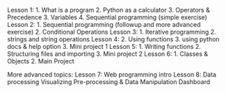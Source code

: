 Lesson 1:
    1. What is a program
    2. Python as a calculator
    3. Operators & Precedence
    3. Variables
    4. Sequential programming (simple exercise)
Lesson 2:
    1. Sequential programming (followup and more advanced exercise)
    2. Conditional Operations
Lesson 3:
    1. Iterative programming
    2. strings and string operations
Lesson 4:
    2. Using functions
    3. using python docs & help option
    3. Mini project 1
Lesson 5:
    1. Writing functions
    2. Structuring files and importing
    3. Mini project 2
Lesson 6:
    1. Classes & Objects
    2. Main Project

More advanced topics:
Lesson 7:
    Web programming intro
Lesson 8:
    Data processing
    Visualizing
    Pre-processing & Data Manipulation
    Dashboard



